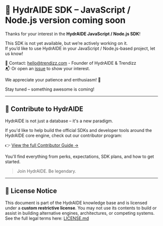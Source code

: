 # 🚀 HydrAIDE SDK – JavaScript / Node.js version coming soon

Thanks for your interest in the **HydrAIDE JavaScript / Node.js SDK**!

This SDK is not yet available, but we’re actively working on it.  
If you’d like to use HydrAIDE in your JavaScript / Node.js-based project, let us know!

📩 Contact: [hello@trendizz.com](mailto:hello@trendizz.com) - Founder of HydrAIDE & Trendizz      
📬 Or open an [issue](https://github.com/hydraide/hydraide/issues) to show your interest.

We appreciate your patience and enthusiasm! 🙏

Stay tuned – something awesome is coming!

---

## 🤝 Contribute to HydrAIDE

HydrAIDE is not just a database – it's a new paradigm.

If you'd like to help build the official SDKs and developer tools around the HydrAIDE core engine, check out our contributor program:

👉 [View the full Contributor Guide →](/CONTRIBUTORS.md)

You'll find everything from perks, expectations, SDK plans, and how to get started.

> Join HydrAIDE. Be legendary.

---

## 📄 **License Notice**

This document is part of the HydrAIDE knowledge base and is licensed under a **custom restrictive license**.
You may not use its contents to build or assist in building alternative engines, architectures, or competing systems.
See the full legal terms here: [LICENSE.md](/LICENSE.md)